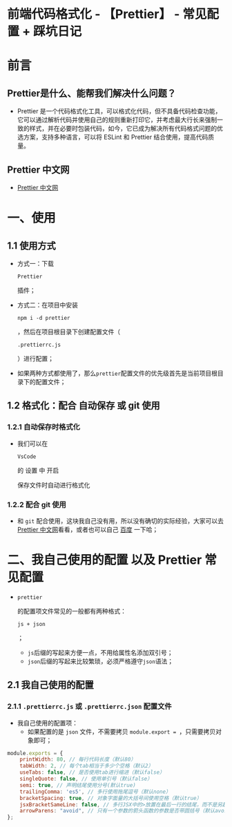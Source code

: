 # 前端代码格式化 - 【Prettier】 - 常见配置 + 踩坑日记



# 前言

## Prettier是什么、能帮我们解决什么问题？

- Prettier 是一个代码格式化工具，可以格式化代码，但不具备代码检查功能，它可以通过解析代码并使用自己的规则重新打印它，并考虑最大行长来强制一致的样式，并在必要时包装代码，如今，它已成为解决所有代码格式问题的优选方案，支持多种语言，可以将 ESLint 和 Prettier 结合使用，提高代码质量。

## Prettier 中文网

- [Prettier 中文网](https://link.juejin.cn/?target=https%3A%2F%2Fprettier.nodejs.cn%2F)

# 一、使用

## 1.1 使用方式

- 方式一：下载

   

  ```
  Prettier
  ```

   

  插件；


- 方式二：在项目中安装

   

  ```
  npm i -d prettier
  ```

   

  ，然后在项目根目录下创建配置文件（

  ```
  .prettierrc.js
  ```

  ）进行配置；


- 如果两种方式都使用了，那么`prettier`配置文件的优先级首先是当前项目根目录下的配置文件；

## 1.2 格式化：配合 自动保存 或 git 使用

### 1.2.1 自动保存时格式化

- 我们可以在

   

  ```
  VsCode
  ```

   

  的 设置 中 开启

   

  保存文件时自动进行格式化


### 1.2.2 配合 git 使用

- 和 `git` 配合使用，这块我自己没有用，所以没有确切的实际经验，大家可以去 [Prettier 中文网](https://link.juejin.cn/?target=https%3A%2F%2Fprettier.nodejs.cn%2Fdocs%2Fen%2Fprecommit.html)看看，或者也可以自己 [百度](https://link.juejin.cn/?target=https%3A%2F%2Fwww.baidu.com%2F) 一下哈；

# 二、我自己使用的配置 以及 Prettier 常见配置

- ```
  prettier
  ```

  的配置项文件常见的一般都有两种格式：

  ```
  js + json
  ```

  ；

  - `js`后缀的写起来方便一点，不用给属性名添加双引号；
  - `json`后缀的写起来比较繁琐，必须严格遵守`json`语法；

## 2.1 我自己使用的配置

### 2.1.1 `.prettierrc.js` 或 `.prettierrc.json` 配置文件

- 我自己使用的配置项：
  - 如果配置的是 `json` 文件，不需要拷贝 `module.export = `，只需要拷贝对象即可；

```js
module.exports = {
    printWidth: 80, // 每行代码长度（默认80）
    tabWidth: 2, // 每个tab相当于多少个空格（默认2）
    useTabs: false, // 是否使用tab进行缩进（默认false）
    singleQuote: false, // 使用单引号（默认false）
    semi: true, // 声明结尾使用分号(默认true)
    trailingComma: 'es5', // 多行使用拖尾逗号（默认none）
    bracketSpacing: true, // 对象字面量的大括号间使用空格（默认true）
    jsxBracketSameLine: false, // 多行JSX中的>放置在最后一行的结尾，而不是另起一行（默认false）
    arrowParens: "avoid", // 只有一个参数的箭头函数的参数是否带圆括号（默认avoid）
};
```

